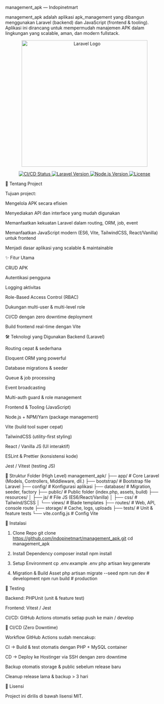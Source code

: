 management_apk — Indopinetmart

management_apk adalah aplikasi apk_management yang dibangun menggunakan Laravel (backend) dan JavaScript (frontend & tooling).
Aplikasi ini dirancang untuk mempermudah manajemen APK dalam lingkungan yang scalable, aman, dan modern fullstack.

<p align="center"> <a href="https://laravel.com" target="_blank"> <img src="https://raw.githubusercontent.com/laravel/art/master/logo-lockup/5%20SVG/2%20CMYK/1%20Full%20Color/laravel-logolockup-cmyk-red.svg" width="400" alt="Laravel Logo"> </a> </p> <p align="center"> <a href="https://github.com/indopinetmart/management_apk/actions"> <img src="https://github.com/indopinetmart/management_apk/workflows/Laravel%20CI/CD/badge.svg" alt="CI/CD Status"> </a> <a href="https://packagist.org/packages/laravel/framework"> <img src="https://img.shields.io/badge/laravel-10.x-red" alt="Laravel Version"> </a> <a href="https://nodejs.org/"> <img src="https://img.shields.io/badge/node-%3E%3D18-green" alt="Node.js Version"> </a> <a href="LICENSE"> <img src="https://img.shields.io/badge/license-MIT-blue" alt="License"> </a> </p>
📖 Tentang Project

Tujuan project:

Mengelola APK secara efisien

Menyediakan API dan interface yang mudah digunakan

Memanfaatkan kekuatan Laravel dalam routing, ORM, job, event

Memanfaatkan JavaScript modern (ES6, Vite, TailwindCSS, React/Vanilla) untuk frontend

Menjadi dasar aplikasi yang scalable & maintainable

✨ Fitur Utama

CRUD APK

Autentikasi pengguna

Logging aktivitas

Role-Based Access Control (RBAC)

Dukungan multi-user & multi-level role

CI/CD dengan zero downtime deployment

Build frontend real-time dengan Vite

🛠️ Teknologi yang Digunakan
Backend (Laravel)

Routing cepat & sederhana

Eloquent ORM yang powerful

Database migrations & seeder

Queue & job processing

Event broadcasting

Multi-auth guard & role management

Frontend & Tooling (JavaScript)

Node.js + NPM/Yarn (package management)

Vite (build tool super cepat)

TailwindCSS (utility-first styling)

React / Vanilla JS (UI interaktif)

ESLint & Prettier (konsistensi kode)

Jest / Vitest (testing JS)

📂 Struktur Folder (High Level)
management_apk/
├── app/             # Core Laravel (Models, Controllers, Middleware, dll.)
├── bootstrap/       # Bootstrap file Laravel
├── config/          # Konfigurasi aplikasi
├── database/        # Migration, seeder, factory
├── public/          # Public folder (index.php, assets, build)
├── resources/
│   ├── js/          # File JS (ES6/React/Vanilla)
│   ├── css/         # Tailwind/SCSS
│   └── views/       # Blade templates
├── routes/          # Web, API, console route
├── storage/         # Cache, logs, uploads
├── tests/           # Unit & feature tests
└── vite.config.js   # Config Vite

🚀 Instalasi
1. Clone Repo
git clone https://github.com/indopinetmart/management_apk.git
cd management_apk

2. Install Dependency
composer install
npm install

3. Setup Environment
cp .env.example .env
php artisan key:generate

4. Migration & Build Asset
php artisan migrate --seed
npm run dev    # development
npm run build  # production

🧪 Testing

Backend: PHPUnit (unit & feature test)

Frontend: Vitest / Jest

CI/CD: GitHub Actions otomatis setiap push ke main / develop

🔄 CI/CD (Zero Downtime)

Workflow GitHub Actions sudah mencakup:

CI → Build & test otomatis dengan PHP + MySQL container

CD → Deploy ke Hostinger via SSH dengan zero downtime

Backup otomatis storage & public sebelum release baru

Cleanup release lama & backup > 3 hari

📜 Lisensi

Project ini dirilis di bawah lisensi MIT.
